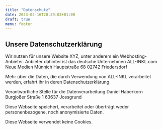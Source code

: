 ```yaml
---
title: "Datenschutz"
date: 2023-02-16T20:39:03+01:00
draft: true
menu: footer
---
```


## Unsere Datenschutzerklärung

Wir nutzen für unsere Website XYZ, unter anderem ein Webhosting-Anbieter. Anbieter dahinter ist das deutsche Unternehmen
ALL-INKL.com
Neue Medien Münnich
Hauptstraße 68
02742 Friedersdorf

Mehr über die Daten, die durch Verwendung von ALL-INKL verarbeitet werden, erfahrt ihr in deren Datenschutzerklärung.

Verantwortliche Stelle für die Datenverarbeitung
Daniel Haberkorn
Burgjoßer Straße 1
63637 Jossgrund



Diese Webseite speichert, verarbeitet oder überträgt weder personenbezogene, noch anonymisierte Daten.

Diese Webseite verwendet keine Cookies.
